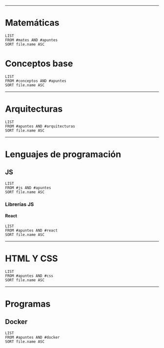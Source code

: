 ___
# Matemáticas
```dataview
LIST
FROM #mates AND #apuntes 
SORT file.name ASC
```
# Conceptos base
```dataview
LIST
FROM #conceptos AND #apuntes 
SORT file.name ASC
```

___
# Arquitecturas
```dataview
LIST
FROM #apuntes AND #arquitecturas 
SORT file.name ASC
```

___
# Lenguajes de programación

## JS
```dataview
LIST
FROM #js AND #apuntes 
SORT file.name ASC
```
### Librerías JS
#### React
```dataview
LIST
FROM #apuntes AND #react 
SORT file.name ASC
```

___
# HTML Y CSS
```dataview
LIST
FROM #apuntes AND #css 
SORT file.name ASC
```

___
# Programas
## Docker
```dataview
LIST
FROM #apuntes AND #docker 
SORT file.name ASC
```